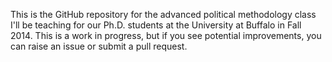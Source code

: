 This is the GitHub repository for the advanced political methodology class I'll be teaching for our Ph.D. students at the University at Buffalo in Fall 2014. This is a work in progress, but if you see potential improvements, you can raise an issue or submit a pull request.